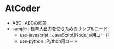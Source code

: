 # AtCoder
- ABC : ABCの回答
- sample : 標準入出力を使うためのサンプルコード
  - use-javascript : JavaScript(Node.js)用コード
  - use-python : Python用コード
